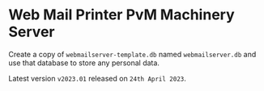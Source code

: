 # Web Mail Printer PvM Machinery Server

Create a copy of `webmailserver-template.db` named `webmailserver.db` and use that database to store any personal data.

Latest version `v2023.01` released on `24th April 2023`.